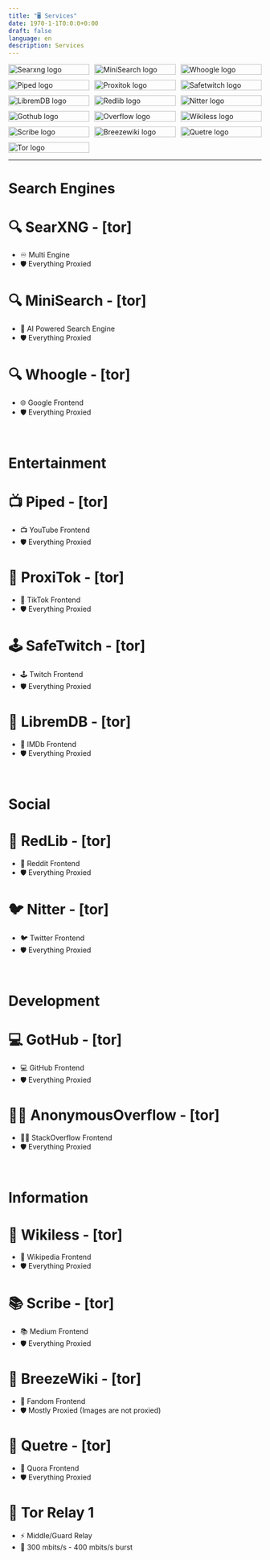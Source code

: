 ```yaml
---
title: "🖥️ Services"
date: 1970-1-1T0:0:0+0:00
draft: false
language: en
description: Services
---
```


<style>
  .grid {
    display: grid;
  grid-template-columns: repeat(3, 1fr);
  grid-gap: 10px;
}

.grid img {
  width: 100%;
}

a { text-decoration: none; }

</style>
<div class="grid">
  <a target="_blank" href="https://search.r4fo.com"><img src="/images/searxng.png" alt="Searxng logo" /></a>
  <a target="_blank" href="https://minisearch.r4fo.com"><img src="/images/minisearch.webp" alt="MiniSearch logo" /></a>
  <a target="_blank" href="https://whoogle.r4fo.com"><img src="/images/whoogle.png" alt="Whoogle logo" /></a>
  <a target="_blank" href="https://piped.r4fo.com"><img src="/images/piped.webp" alt="Piped logo" /></a>
  <a target="_blank" href="https://proxitok.r4fo.com"><img src="/images/proxitok.png" alt="Proxitok logo" /></a>
  <a target="_blank" href="https://safetwitch.r4fo.com"><img src="/images/safetwitch.png" alt="Safetwitch logo" /></a>
  <a target="_blank" href="https://libremdb.r4fo.com"><img src="/images/libremdb.png" alt="LibremDB logo" /></a>
  <a target="_blank" href="https://redlib.r4fo.com"><img src="/images/redlib.webp" alt="Redlib logo" /></a>
  <a target="_blank" href="https://nitter.r4fo.com"><img src="/images/nitter.webp" alt="Nitter logo" /></a>
  <a target="_blank" href="https://gothub.r4fo.com"><img src="/images/gothub.png" alt="Gothub logo" /></a>
  <a target="_blank" href="https://overflow.r4fo.com"><img src="/images/overflow.png" alt="Overflow logo" /></a>
  <a target="_blank" href="https://wikiless.r4fo.com"><img src="/images/wikiless.webp" alt="Wikiless logo" /></a>
  <a target="_blank" href="https://scribe.r4fo.com"><img src="/images/scribe.png" alt="Scribe logo" /></a>
  <a target="_blank" href="https://breezewiki.r4fo.com"><img src="/images/breezewiki.png" alt="Breezewiki logo" /></a>
  <a target="_blank" href="https://quetre.r4fo.com"><img src="/images/quetre.png" alt="Quetre logo" /></a>
  <a target="_blank" href="https://metrics.torproject.org/rs.html#details/6C336E553CC7E0416EBC8577A7289349B757F6C3"><img src="/images/tor.webp" alt="Tor logo" /></a>
</div>
<hr>

# Search Engines
# [🔍 SearXNG](https://search.r4fo.com) - [[tor]](http://search.r4focoma7gu2zdwwcjjad47ysxt634lg73sxmdbkdozanwqslho5ohyd.onion)
- ♾️ Multi Engine
- 🛡️ Everything Proxied
# [🔍 MiniSearch](https://minisearch.r4fo.com) - [[tor]](http://minisearch.r4focoma7gu2zdwwcjjad47ysxt634lg73sxmdbkdozanwqslho5ohyd.onion)
- 🦾 AI Powered Search Engine
- 🛡️ Everything Proxied
# [🔍 Whoogle](https://whoogle.r4fo.com) - [[tor]](http://whoogle.r4focoma7gu2zdwwcjjad47ysxt634lg73sxmdbkdozanwqslho5ohyd.onion)
- 🌐 Google Frontend
- 🛡️ Everything Proxied

<br>

# Entertainment
# [📺 Piped](https://piped.r4fo.com)   - [[tor]](http://piped.r4focoma7gu2zdwwcjjad47ysxt634lg73sxmdbkdozanwqslho5ohyd.onion)
- 📺 YouTube Frontend
- 🛡️ Everything Proxied
# [📱 ProxiTok](https://proxitok.r4fo.com) - [[tor]](http://proxitok.r4focoma7gu2zdwwcjjad47ysxt634lg73sxmdbkdozanwqslho5ohyd.onion)
- 📱 TikTok Frontend
- 🛡️ Everything Proxied
# [🕹️ SafeTwitch](https://safetwitch.r4fo.com) - [[tor]](http://safetwitch.r4focoma7gu2zdwwcjjad47ysxt634lg73sxmdbkdozanwqslho5ohyd.onion)
- 🕹️ Twitch Frontend
- 🛡️ Everything Proxied
# [🍿 LibremDB](https://libremdb.r4fo.com) - [[tor]](http://libremdb.r4focoma7gu2zdwwcjjad47ysxt634lg73sxmdbkdozanwqslho5ohyd.onion)
- 🍿 IMDb Frontend
- 🛡️ Everything Proxied

<br>

# Social
# [👾 RedLib](https://redlib.r4fo.com) - [[tor]](http://redlib.r4focoma7gu2zdwwcjjad47ysxt634lg73sxmdbkdozanwqslho5ohyd.onion)
- 👾 Reddit Frontend
- 🛡️ Everything Proxied
# [🐦 Nitter](https://nitter.r4fo.com) - [[tor]](http://nitter.r4focoma7gu2zdwwcjjad47ysxt634lg73sxmdbkdozanwqslho5ohyd.onion)
- 🐦 Twitter Frontend
- 🛡️ Everything Proxied

<br>

# Development
# [💻 GotHub](https://gothub.r4fo.com) - [[tor]](http://gothub.r4focoma7gu2zdwwcjjad47ysxt634lg73sxmdbkdozanwqslho5ohyd.onion)
- 💻 GitHub Frontend
- 🛡️ Everything Proxied
# [👨‍💻 AnonymousOverflow](https://overflow.r4fo.com) - [[tor]](http://overflow.r4focoma7gu2zdwwcjjad47ysxt634lg73sxmdbkdozanwqslho5ohyd.onion)
- 👨‍💻 StackOverflow Frontend
- 🛡️ Everything Proxied

<br>

# Information
# [📖 Wikiless](https://wikiless.r4fo.com) - [[tor]](http://wikiless.r4focoma7gu2zdwwcjjad47ysxt634lg73sxmdbkdozanwqslho5ohyd.onion)
- 📖 Wikipedia Frontend
- 🛡️ Everything Proxied
# [📚 Scribe](https://scribe.r4fo.com) - [[tor]](http://scribe.r4focoma7gu2zdwwcjjad47ysxt634lg73sxmdbkdozanwqslho5ohyd.onion)
- 📚 Medium Frontend
- 🛡️ Everything Proxied
# [📒 BreezeWiki](https://breezewiki.r4fo.com) - [[tor]](http://breezewiki.r4focoma7gu2zdwwcjjad47ysxt634lg73sxmdbkdozanwqslho5ohyd.onion)
- 📒 Fandom Frontend
- 🛡️ Mostly Proxied (Images are not proxied)
# [💬 Quetre](https://quetre.r4fo.com) - [[tor]](http://quetre.r4focoma7gu2zdwwcjjad47ysxt634lg73sxmdbkdozanwqslho5ohyd.onion)
- 💬 Quora Frontend
- 🛡️ Everything Proxied
# [🧅 Tor Relay 1](https://metrics.torproject.org/rs.html#details/6C336E553CC7E0416EBC8577A7289349B757F6C3)  
- ⚡️ Middle/Guard Relay
- 🛜 300 mbits/s - 400 mbits/s burst
